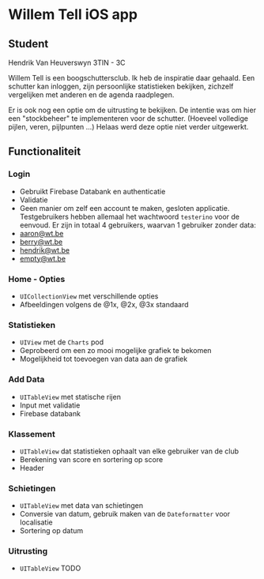 # Willem Tell iOS app
## Student
Hendrik Van Heuverswyn
3TIN - 3C

Willem Tell is een boogschuttersclub. Ik heb de inspiratie daar gehaald. Een schutter kan inloggen, zijn persoonlijke statistieken bekijken, zichzelf vergelijken met anderen en de agenda raadplegen.

Er is ook nog een optie om de uitrusting te bekijken. De intentie was om hier een "stockbeheer" te implementeren voor de schutter. (Hoeveel volledige pijlen, veren, pijlpunten ...)
Helaas werd deze optie niet verder uitgewerkt.

## Functionaliteit
### Login
- Gebruikt Firebase Databank en authenticatie
- Validatie
- Geen manier om zelf een account te maken, gesloten applicatie.
Testgebruikers hebben allemaal het wachtwoord `testerino` voor de eenvoud.
Er zijn in totaal 4 gebruikers, waarvan 1 gebruiker zonder data:
- aaron@wt.be
- berry@wt.be
- hendrik@wt.be
- empty@wt.be

### Home - Opties   
- `UICollectionView` met verschillende opties
- Afbeeldingen volgens de @1x, @2x, @3x standaard

### Statistieken
- `UIView` met de `Charts` pod
- Geprobeerd om een zo mooi mogelijke grafiek te bekomen
- Mogelijkheid tot toevoegen van data aan de grafiek

### Add Data
- `UITableView` met statische rijen
- Input met validatie
- Firebase databank

### Klassement
- `UITableView` dat statistieken ophaalt van elke gebruiker van de club
- Berekening van score en sortering op score
- Header

### Schietingen
- `UITableView` met data van schietingen
- Conversie van datum, gebruik maken van de `Dateformatter` voor localisatie
- Sortering op datum

### Uitrusting
- `UITableView`
TODO
